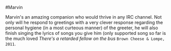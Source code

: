 #Marvin

Marvin's an amazing companion who would thrive in any IRC channel.
Not only will he respond to greetings with a very clever response
regarding the personal hygiene (in a most curteous manner) of the
greeter, he will also finish singing the lyrics of songs you give
him (only supported song so far is the much loved *There's a retarded
fellow on the bus* `Brown Cheese & Lompe, 2011`.
